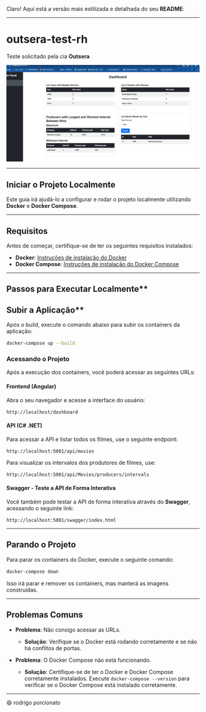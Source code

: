 Claro! Aqui está a versão mais estilizada e detalhada do seu **README**:

---

# **outsera-test-rh**
Teste solicitado pela cia **Outsera**

![alt text](image.png)

---

## **Iniciar o Projeto Localmente**

Este guia irá ajudá-lo a configurar e rodar o projeto localmente utilizando **Docker** e **Docker Compose**.

---

## **Requisitos**

Antes de começar, certifique-se de ter os seguintes requisitos instalados:

- **Docker**: [Instruções de instalação do Docker](https://docs.docker.com/get-docker/)
- **Docker Compose**: [Instruções de instalação do Docker Compose](https://docs.docker.com/compose/install/)

---

## Passos para Executar Localmente**


## Subir a Aplicação**

Após o build, execute o comando abaixo para subir os containers da aplicação:

```bash
docker-compose up --build
```


### Acessando o Projeto

Após a execução dos containers, você poderá acessar as seguintes URLs:

#### Frontend (Angular)

Abra o seu navegador e acesse a interface do usuário:

```
http://localhost/dashboard
```

#### API (C# .NET)

Para acessar a API e listar todos os filmes, use o seguinte endpoint:

```
http://localhost:5001/api/movies
```

Para visualizar os intervalos dos produtores de filmes, use:

```
http://localhost:5001/api/Movies/producers/intervals
```

#### Swagger - Teste a API de Forma Interativa

Você também pode testar a API de forma interativa através do **Swagger**, acessando o seguinte link:

```
http://localhost:5001/swagger/index.html
```

---

## **Parando o Projeto**

Para parar os containers do Docker, execute o seguinte comando:

```bash
docker-compose down
```

Isso irá parar e remover os containers, mas manterá as imagens construídas.

---

## **Problemas Comuns**

- **Problema**: Não consigo acessar as URLs.
  - **Solução**: Verifique se o Docker está rodando corretamente e se não há conflitos de portas.

- **Problema**: O Docker Compose não está funcionando.
  - **Solução**: Certifique-se de ter o Docker e Docker Compose corretamente instalados. Execute `docker-compose --version` para verificar se o Docker Compose está instalado corretamente.

---
😄 rodrigo porcionato